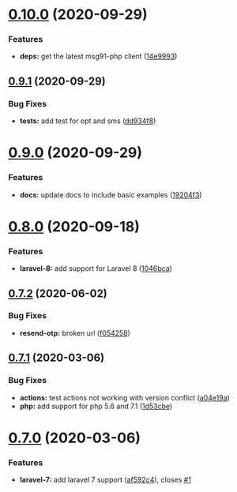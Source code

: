 # [0.10.0](https://github.com/craftsys/msg91-laravel/compare/v0.9.1...v0.10.0) (2020-09-29)


### Features

* **deps:**  get the latest msg91-php client ([14e9993](https://github.com/craftsys/msg91-laravel/commit/14e99931dd530b47b868bf029413377a21a03575))

## [0.9.1](https://github.com/craftsys/msg91-laravel/compare/v0.9.0...v0.9.1) (2020-09-29)


### Bug Fixes

* **tests:** add test for opt and sms ([dd934f8](https://github.com/craftsys/msg91-laravel/commit/dd934f83ec4ef8f17d706731f5508a6cdf73da0c))

# [0.9.0](https://github.com/craftsys/msg91-laravel/compare/v0.8.0...v0.9.0) (2020-09-29)


### Features

* **docs:** update docs to include basic examples ([19204f3](https://github.com/craftsys/msg91-laravel/commit/19204f30c3a221c77d4a7dd97fa7bec10b4d0901))

# [0.8.0](https://github.com/craftsys/msg91-laravel/compare/v0.7.2...v0.8.0) (2020-09-18)


### Features

* **laravel-8:** add support for Laravel 8 ([1046bca](https://github.com/craftsys/msg91-laravel/commit/1046bca65a8820273684890ffbbc0c09a9403db2))

## [0.7.2](https://github.com/craftsys/msg91-laravel/compare/v0.7.1...v0.7.2) (2020-06-02)


### Bug Fixes

* **resend-otp:** broken url ([f054258](https://github.com/craftsys/msg91-laravel/commit/f0542581b48d43c8872f830a8779abf46bf8c0aa))

## [0.7.1](https://github.com/craftsys/msg91-laravel/compare/v0.7.0...v0.7.1) (2020-03-06)


### Bug Fixes

* **actions:** test actions not working with version conflict ([a04e19a](https://github.com/craftsys/msg91-laravel/commit/a04e19a2a9c16508094c23d31e4a716f89232874))
* **php:** add support  for php 5.6 and 7.1 ([1d53cbe](https://github.com/craftsys/msg91-laravel/commit/1d53cbe1489887ec0c3b98c11b23eb49d49ecc38))

# [0.7.0](https://github.com/craftsys/msg91-laravel/compare/v0.6.0...v0.7.0) (2020-03-06)


### Features

* **laravel-7:** add laravel 7 support ([af592c4](https://github.com/craftsys/msg91-laravel/commit/af592c414a0b5d3efd007cfad0b553094e53d144)), closes [#1](https://github.com/craftsys/msg91-laravel/issues/1)
